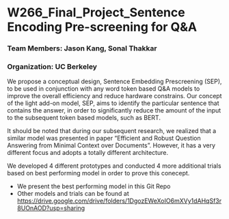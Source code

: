 # W266_Final_Project_Sentence Encoding Pre-screening for Q&A

### Team Members:  Jason Kang, Sonal Thakkar
### Organization: UC Berkeley

We propose a conceptual design, Sentence Embedding Prescreening (SEP), to be used in conjunction with any word token based Q&A models to improve the overall efficiency and reduce hardware constrains. Our concept of the light add-on model, SEP, aims to identify the particular sentence that contains the answer, in order to significantly reduce the amount of the input to the subsequent token based models, such as BERT. 

It should be noted that during our subsequent research, we realized that a similar model was presented in paper “Efficient and Robust Question Answering from Minimal Context over Documents”. However, it has a very different focus and adopts a totally different architecture.

We developed 4 different prototypes and conducted 4 more additional trials based on best performing model in order to prove this conecept.

- We present the best performing model in this Git Repo
- Other models and trials can be found at https://drive.google.com/drive/folders/1DgozEWeXoIO6mXVy1dAHqSf3r8UOnAOD?usp=sharing
